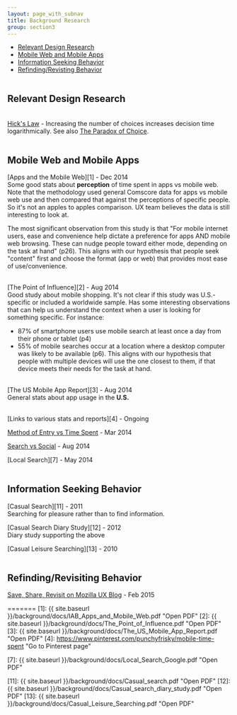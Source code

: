 ```yaml
---
layout: page_with_subnav
title: Background Research
group: section3
---
```


<ul>
	<li><a href="#design">Relevant Design Research</a></li>
	<li><a href="#mobile">Mobile Web and Mobile Apps</a></li>
	<li><a href="#infoseek">Information Seeking Behavior</a></li>
	<li><a href="#find">Refinding/Revisting Behavior</a></li>
</ul>





<br/><a name="design"></a><h2 style="padding-top: 120px; margin-top: -120px;">Relevant Design Research</h2>

<br/>[Hick's Law][9] - Increasing the number of choices increases decision time logarithmically. See also [The Paradox of Choice][10].





<br/><a name="mobile"></a><h2 style="padding-top: 130px;margin-top:-130px;">Mobile Web and Mobile Apps</h2>

[Apps and the Mobile Web][1] - Dec 2014
<br/>Some good stats about <b>perception</b> of time spent in apps vs mobile web. Note that the methodology used general Comscore data for apps vs mobile web use and then compared that against the perceptions of specific people. So it's not an apples to apples comparison. UX team believes the data is still interesting to look at. 

The most significant observation from this study is that "For mobile internet users, ease and convenience help dictate a preference for apps AND mobile web browsing. These can nudge people toward either mode, depending on the task at hand" (p26). This aligns with our hypothesis that people seek "content" first and choose the format (app or web) that provides most ease of use/convenience.


<br/>[The Point of Influence][2] - Aug 2014
<br/>Good study about mobile shopping. It's not clear if this study was U.S.-specific or included a worldwide sample. Has some interesting observations that can help us understand the context when a user is looking for something specific. For instance:
<ul>
	<li>87% of smartphone users use mobile search at least once a day from their phone or tablet (p4)</li>
	<li>55% of mobile searches occur at a location where a desktop computer was likely to be available (p6). This aligns with our hypothesis that people with multiple devices will use the one closest to them, if that device meets their needs for the task at hand.</li>
</ul>


<br/>[The US Mobile App Report][3] - Aug 2014
<br/>General stats about app usage in the <b>U.S.</b> 


<br/>[Links to various stats and reports][4] - Ongoing

[Method of Entry vs Time Spent][5] - Mar 2014

[Search vs Social][6] - Aug 2014

[Local Search][7] - May 2014

 



<br/><a name="infoseek"></a><h2 style="padding-top: 120px; margin-top: -120px;">Information Seeking Behavior</h2>

[Casual Search][11] - 2011 
<br/>Searching for pleasure rather than to find information.

[Casual Search Diary Study][12] - 2012
<br/>Diary study supporting the above

[Casual Leisure Searching][13] - 2010 





<br/><a name="find"></a><h2 style="padding-top: 120px; margin-top: -120px;">Refinding/Revisiting Behavior</h2>

[Save, Share, Revisit on Mozilla UX Blog][6] - Feb 2015 






=======
[1]: {{ site.baseurl }}/background/docs/IAB_Apps_and_Mobile_Web.pdf "Open PDF"
[2]: {{ site.baseurl }}/background/docs/The_Point_of_Influence.pdf "Open PDF"
[3]: {{ site.baseurl }}/background/docs/The_US_Mobile_App_Report.pdf "Open PDF"
[4]: https://www.pinterest.com/punchyfrisky/mobile-time-spent "Go to Pinterest page"

[5]: http://www.journalism.org/2014/03/13/social-search-direct/ "Go to arcticle"

[6]: http://searchengineland.com/study-organic-search-drives-51-traffic-social-5-202063 "Go to article"

[7]: {{ site.baseurl }}/background/docs/Local_Search_Google.pdf "Open PDF"

[8]: https://blog.mozilla.org/ux/2015/02/save-share-revisit/ "Go to article"

[9]: http://en.wikipedia.org/wiki/Hick's_law "Go to article"
[10]: http://en.wikipedia.org/wiki/The_Paradox_of_Choice "Go to article"
[11]: {{ site.baseurl }}/background/docs/Casual_search.pdf "Open PDF"
[12]: {{ site.baseurl }}/background/docs/Casual_search_diary_study.pdf "Open PDF"
[13]: {{ site.baseurl }}/background/docs/Casual_Leisure_Searching.pdf "Open PDF"




